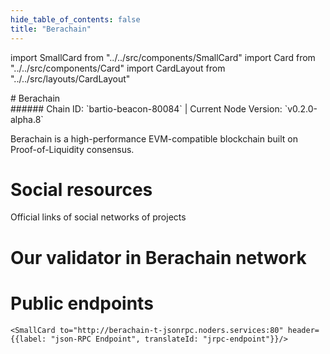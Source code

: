 ```yaml
---
hide_table_of_contents: false
title: "Berachain"
---
```


import SmallCard from "../../src/components/SmallCard"
import Card from "../../src/components/Card"
import CardLayout from "../../src/layouts/CardLayout"

<div class="h1-with-icon icon-berachain">
# Berachain
</div>
###### Chain ID: `bartio-beacon-80084` | Current Node Version: `v0.2.0-alpha.8`


Berachain is a high-performance EVM-compatible blockchain built on Proof-of-Liquidity consensus.

# Social resources
Official links of social networks of projects

<CardLayout autoFitEnabled={false}>
    <SmallCard to="https://www.berachain.com/" header={{label: "Website", translateId: "social-telegram"}} iconPath="img/website-icon.svg"/>
    <SmallCard to="https://github.com/berachain" header={{label: "GitHub", translateId: "social-telegram"}} iconPath="img/github-icon.svg"/>
    <SmallCard to="https://discord.com/invite/berachain" header={{label: "Discord", translateId: "social-telegram"}} iconPath="img/discord-icon.svg"/>
    <SmallCard to="https://twitter.com/berachain" header={{label: "X", translateId: "social-telegram"}} iconPath="img/x-icon.svg"/>
    <SmallCard to="https://t.me/BerachainPortal" header={{label: "Telegram", translateId: "social-telegram"}} iconPath="img/telegram-icon.svg"/>
</CardLayout>

# Our validator in Berachain network

<CardLayout autoFitEnabled={true}>
    <Card
        to="https://bartio.station.berachain.com/validators/0x7d0f205f4a7F10B7B1c6282193aA202dC16fBbbe"
        header={{
            label: "[NODERS]TEAM",
            translateId: "development-setup",
        }}
        body={{
            label: "Trusted blockchain validator",
        }}
        iconPath="img/kotlin-icon.svg"
    />
</CardLayout>

# Public endpoints

<CardLayout autoFitEnabled={true}>
    <SmallCard to="https://berachain-t-rpc.noders.services" header={{label: "RPC Endpoint", translateId: "rpc-endpoint"}}/>
    
    <SmallCard to="http://berachain-t-jsonrpc.noders.services:80" header={{label: "json-RPC Endpoint", translateId: "jrpc-endpoint"}}/>
    
</CardLayout>